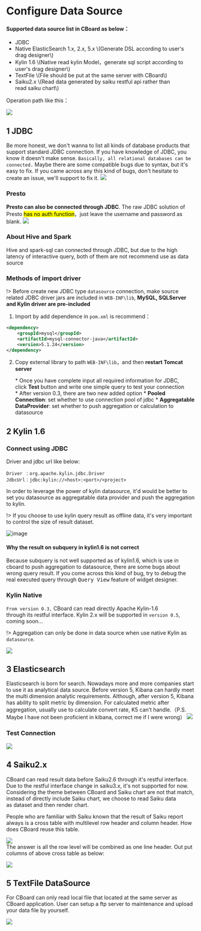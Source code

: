 <h1> Configure Data Source </h1>

<div class="bs-callout bs-callout-info">
    <h4>Supported data source list in CBoard as below：</h4>
    <ul>
        <li>JDBC</li>
        <li>Native ElasticSearch 1.x, 2.x, 5.x \(Generate DSL according to user's drag designer\)</li>
        <li>Kylin 1.6 \(Native read kylin Model，generate sql script according to user's drag designer\)</li>
        <li>TextFile \(File should be put at the same server with CBoard\)</li>
        <li>Saiku2.x \(Read data generated by saiku restful api rather than read saiku chart\)</li>
    </ul>
</div>


Operation path like this：

![](../../assets/new_datasource.png)

## 1 JDBC
Be more honest, we don't wanna to list all kinds of database products that support standard JDBC connection.
If you have knowledge of JDBC, you know it doesn't make sense. `Basically, all relational databases can be connected.` Maybe there are some compatible bugs due to syntax, but it's easy to fix. If you came across any this kind of bugs, don't hesitate to create an issue, we'll support to fix it.
![](../../assets/jdbc-datasource.png)

### Presto
**Presto can also be connected through JDBC**. The raw JDBC solution of Presto <mark>has no auth function</mark>，just leave the username and password as blank.
![](../../assets/datasource-presto.png)

### About Hive and Spark
Hive and spark-sql can connected through JDBC, but due to the high latency of interactive query, both of them are not recommend use as data source

### Methods of import driver

!> Before create new JDBC type `datasource` connection, make source related JDBC driver jars are included in <code>WEB-INF\lib</code>, <b>MySQL, SQLServer and Kylin driver are pre-included</b>
1. Import by add dependence in `pom.xml` is recommend：

```xml
<dependency>
    <groupId>mysql</groupId>
    <artifactId>mysql-connector-java</artifactId>
    <version>5.1.24</version>
</dependency>
```

2. Copy external library to path <code>WEB-INF\lib</code>，and then **restart Tomcat server**

    * Once you have complete input all required information for JDBC, click **Test** button and write one simple query to test your connection
    * After version 0.3, there are two new added option
        * **Pooled Connection**: set whether to use connection pool of jdbc
        * **Aggregatable DataProvider**: set whether to push aggregation or calculation to datasource

## 2 Kylin 1.6

### Connect using JDBC

Driver and jdbc url like below:

```
Driver ：org.apache.kylin.jdbc.Driver
JdbcUrl：jdbc:kylin://<host>:<port>/<project>
```
In order to leverage the power of kylin datasource, it'd would be better to set you datasource as aggregatable data provider and push the aggregation to kylin.

!> If you choose to use kylin query result as offline data, it's very important to control the size of result dataset.

![image](../../assets/6d91308c-c2cb-11e6-8366-3422662c0837.png)

<div class="bs-callout bs-callout-warning">
    <h4>Why the result on subquery in kylin1.6 is not correct</h4>
    Because subquery is not well supported as of kylin1.6, which is use in cboard to push aggregation to datasource, there are some bugs about wrong query result. If you come across this kind of bug, try to debug the real executed query through <kbd>Query View</kbd> feature of widget designer.
</div>

### Kylin Native

`From version 0.3,` CBoard can read directly Apache Kylin-1.6 through its restful interface.
Kylin 2.x will be supported in `version 0.5`, coming soon...

!> Aggregation can only be done in data source when use native Kylin as `datasource`.

![](../../assets/kylin-native-datasource.png)

## 3 Elasticsearch

Elasticsearch is born for search. Nowadays more and more companies start to use it as analytical data source. Before version 5, Kibana can hardly meet the multi dimension analytic requirements. Although, after version 5, Kibana has ability to split metric by dimension. For calculated metric after aggregation, usually use to calculate convert rate, K5 can’t handle.（P.S. Maybe I have not been proficient in kibana, correct me if I were wrong）
![](../../assets/es-datasource.png)

### Test Connection
![](../../assets/ds-test-es.png)

## 4 Saiku2.x

CBoard can read result data before Saiku2.6 through it's restful interface. Due to the restful interface change in saiku3.x, it's not supported for now. Considering the theme between CBoard and Saiku chart are not that match, instead of directly include Saiku chart, we choose to read Saiku data as dataset and then render chart.

People who are familiar with Saiku known that the result of Saiku report always is a cross table with multilevel row header and column header. How does CBoard reuse this table.

![](../../assets/saiku_crtbl.png)  
The answer is all the row level will be combined as one line header. Out put columns of above cross table as below:

![](../../assets/saiku_crtbl_header.png)

## 5 TextFile DataSource

For CBoard can only read local file that located at the same server as CBoard application. User can setup a ftp server to maintenance and upload your data file by yourself.

![](../../assets/datasource-textfile.png)

